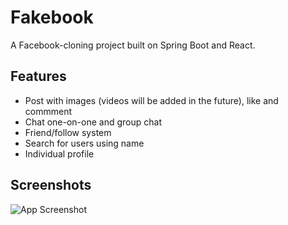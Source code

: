 
# Fakebook

A Facebook-cloning project built on Spring Boot and React.


## Features

- Post with images (videos will be added in the future), like and commment
- Chat one-on-one and group chat
- Friend/follow system
- Search for users using name
- Individual profile

  
## Screenshots

![App Screenshot](https://github.com/hoangvu03081/Fakebook/misc/1.png)

  